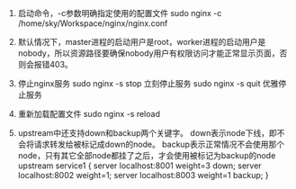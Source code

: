 1. 启动命令，-c参数明确指定使用的配置文件
sudo nginx -c /home/sky/Workspace/nginx/nginx.conf

2. 默认情况下，master进程的启动用户是root，worker进程的启动用户是nobody，所以资源路径要确保nobody用户有权限访问才能正常显示页面，否则会报错403。

3. 停止nginx服务
sudo nginx -s stop   立刻停止服务
sudo nginx -s quit   优雅停止服务

4. 重新加载配置文件
sudo nginx -s reload

5. upstream中还支持down和backup两个关键字。
   down表示node下线，即不会将请求转发给被标记成down的node。
   backup表示正常情况不会使用那个node，只有其它全部node都挂了之后，才会使用被标记为backup的node
upstream service1 {
    server localhost:8001 weight=3 down;
    server localhost:8002 weight=1;
    server localhost:8003 weight=1 backup;
}